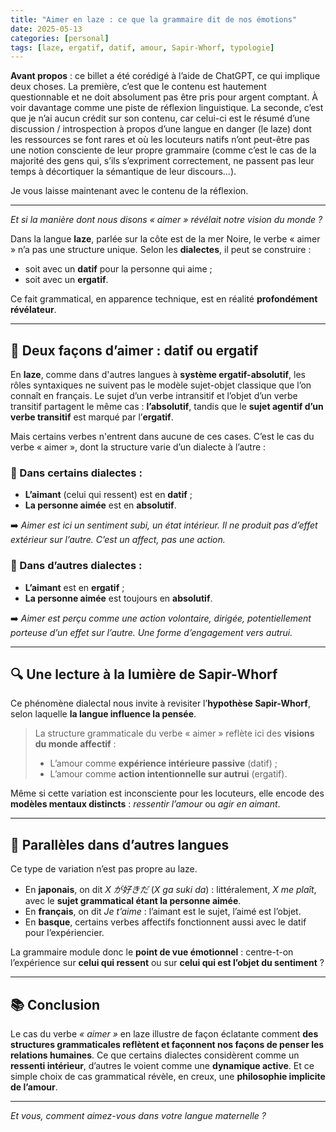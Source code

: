 ```yaml
---
title: "Aimer en laze : ce que la grammaire dit de nos émotions"
date: 2025-05-13
categories: [personal]
tags: [laze, ergatif, datif, amour, Sapir-Whorf, typologie]
---
```


**Avant propos** : ce billet a été corédigé à l’aide de ChatGPT, ce qui implique deux choses. La première,
c’est que le contenu est hautement questionnable et ne doit absolument pas être pris pour argent comptant.
À voir davantage comme une piste de réflexion linguistique. La seconde, c’est que je n’ai aucun crédit sur
son contenu, car celui-ci est le résumé d’une discussion / introspection à propos d’une langue en danger (le laze)
dont les ressources se font rares et où les locuteurs natifs n’ont peut-être pas une notion consciente de leur
propre grammaire (comme c’est le cas de la majorité des gens qui, s’ils s’expriment correctement, ne passent pas leur
temps à décortiquer la sémantique de leur discours…).

Je vous laisse maintenant avec le contenu de la réflexion.

---

*Et si la manière dont nous disons « aimer » révélait notre vision du monde ?*

Dans la langue **laze**, parlée sur la côte est de la mer Noire, le verbe « aimer » n’a pas une structure unique. Selon les **dialectes**, il peut se construire :
- soit avec un **datif** pour la personne qui aime ;
- soit avec un **ergatif**.

Ce fait grammatical, en apparence technique, est en réalité **profondément révélateur**.

---

## 🌿 Deux façons d’aimer : datif ou ergatif

En **laze**, comme dans d'autres langues à **système ergatif-absolutif**, les rôles syntaxiques ne suivent pas le modèle sujet-objet classique que l’on connaît en français. Le sujet d’un verbe intransitif et l’objet d’un verbe transitif partagent le même cas : **l’absolutif**, tandis que le **sujet agentif d’un verbe transitif** est marqué par l’**ergatif**.

Mais certains verbes n'entrent dans aucune de ces cases. C’est le cas du verbe « aimer », dont la structure varie d’un dialecte à l’autre :

### 📌 Dans certains dialectes :
- **L’aimant** (celui qui ressent) est en **datif** ;
- **La personne aimée** est en **absolutif**.

➡️ *Aimer est ici un sentiment subi, un état intérieur. Il ne produit pas d’effet extérieur sur l’autre. C’est un affect, pas une action.*

### 📌 Dans d’autres dialectes :
- **L’aimant** est en **ergatif** ;
- **La personne aimée** est toujours en **absolutif**.

➡️ *Aimer est perçu comme une action volontaire, dirigée, potentiellement porteuse d’un effet sur l’autre. Une forme d’engagement vers autrui.*

---

## 🔍 Une lecture à la lumière de Sapir-Whorf

Ce phénomène dialectal nous invite à revisiter l’**hypothèse Sapir-Whorf**, selon laquelle **la langue influence la pensée**.

> La structure grammaticale du verbe « aimer » reflète ici des **visions du monde affectif** :
> - L’amour comme **expérience intérieure passive** (datif) ;
> - L’amour comme **action intentionnelle sur autrui** (ergatif).

Même si cette variation est inconsciente pour les locuteurs, elle encode des **modèles mentaux distincts** : *ressentir l’amour* ou *agir en aimant*.

---

## 🧬 Parallèles dans d’autres langues

Ce type de variation n’est pas propre au laze.

- En **japonais**, on dit *X が好きだ* (*X ga suki da*) : littéralement, *X me plaît*, avec le **sujet grammatical étant la personne aimée**.
- En **français**, on dit *Je t’aime* : l’aimant est le sujet, l’aimé est l’objet.
- En **basque**, certains verbes affectifs fonctionnent aussi avec le datif pour l’expériencier.

La grammaire module donc le **point de vue émotionnel** : centre-t-on l’expérience sur **celui qui ressent** ou sur **celui qui est l’objet du sentiment** ?

---

## 📚 Conclusion

Le cas du verbe *« aimer »* en laze illustre de façon éclatante comment **des structures grammaticales reflètent et façonnent nos façons de penser les relations humaines**. Ce que certains dialectes considèrent comme un **ressenti intérieur**, d’autres le voient comme une **dynamique active**. Et ce simple choix de cas grammatical révèle, en creux, une **philosophie implicite de l’amour**.

---

*Et vous, comment aimez-vous dans votre langue maternelle ?*

